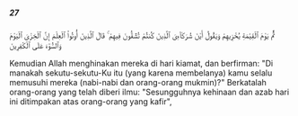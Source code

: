 ##### 27

<span class="ayah">ثُمَّ يَوْمَ ٱلْقِيَٰمَةِ يُخْزِيهِمْ وَيَقُولُ أَيْنَ شُرَكَآءِىَ ٱلَّذِينَ كُنتُمْ تُشَٰٓقُّونَ فِيهِمْ ۚ قَالَ ٱلَّذِينَ أُوتُوا۟ ٱلْعِلْمَ إِنَّ ٱلْخِزْىَ ٱلْيَوْمَ وَٱلسُّوٓءَ عَلَى ٱلْكَٰفِرِينَ</span>

<span class="ayah_translation">Kemudian Allah menghinakan mereka di hari kiamat, dan berfirman: "Di manakah sekutu-sekutu-Ku itu (yang karena membelanya) kamu selalu memusuhi mereka (nabi-nabi dan orang-orang mukmin)?" Berkatalah orang-orang yang telah diberi ilmu: "Sesungguhnya kehinaan dan azab hari ini ditimpakan atas orang-orang yang kafir",</span>
